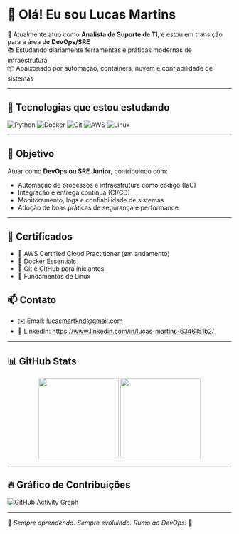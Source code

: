 # 👋 Olá! Eu sou Lucas Martins

🎯 Atualmente atuo como **Analista de Suporte de TI**, e estou em transição para a área de **DevOps/SRE**  
📚 Estudando diariamente ferramentas e práticas modernas de infraestrutura  
📦 Apaixonado por automação, containers, nuvem e confiabilidade de sistemas

---

## 🧰 Tecnologias que estou estudando

![Python](https://img.shields.io/badge/Python-3670A0?style=for-the-badge&logo=python&logoColor=white)
![Docker](https://img.shields.io/badge/Docker-2496ED?style=for-the-badge&logo=docker&logoColor=white)
![Git](https://img.shields.io/badge/Git-F05032?style=for-the-badge&logo=git&logoColor=white)
![AWS](https://img.shields.io/badge/AWS-FF9900?style=for-the-badge&logo=amazon-aws&logoColor=white)
![Linux](https://img.shields.io/badge/Linux-FCC624?style=for-the-badge&logo=linux&logoColor=black)

---

## 🎯 Objetivo

Atuar como **DevOps ou SRE Júnior**, contribuindo com:
- Automação de processos e infraestrutura como código (IaC)  
- Integração e entrega contínua (CI/CD)  
- Monitoramento, logs e confiabilidade de sistemas  
- Adoção de boas práticas de segurança e performance  

---

## 💼 Certificados

- 📜 AWS Certified Cloud Practitioner (em andamento)  
- 📜 Docker Essentials  
- 📜 Git e GitHub para iniciantes  
- 📜 Fundamentos de Linux  




## 📫 Contato

- ✉️ Email: [lucasmartknd@gmail.com](mailto:lucasmartknd@gmail.com)
- 🔗 LinkedIn: https://www.linkedin.com/in/lucas-martins-6346151b2/

---

## 📊 GitHub Stats

<div align="center">
  <img height="180em" src="https://github-readme-stats.vercel.app/api?username=MartinsBJJ&show_icons=true&theme=tokyonight&hide_border=true"/>
  <img height="180em" src="https://github-readme-stats.vercel.app/api/top-langs/?username=MartinsBJJ&layout=compact&theme=tokyonight&hide_border=true"/>
</div>

---

## 🔥 Gráfico de Contribuições

![GitHub Activity Graph](https://github-readme-activity-graph.cyclic.app/graph?username=MartinsBJJ&theme=tokyo-night)

---

🧠 *Sempre aprendendo. Sempre evoluindo. Rumo ao DevOps!* 🚀

